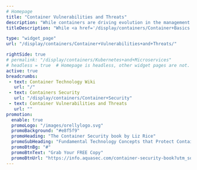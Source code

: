 ```yaml
---
# Homepage
title: "Container Vulnerabilities and Threats"
description: "While containers are driving evolution in the management of network applications, which, although self-contained, are still vulnerable. This page gathers resources about container vulnerabilities like 'Dirty Cow' and 'Escape Vulnerability' including tips on how to secure containers from cyber threats."
titleDescription: "While <a href='/display/containers/Container+Basics'>containers</a> are driving evolution in the management of network applications, which, although self-contained, are still vulnerable. This page gathers resources about container vulnerabilities like 'Dirty Cow' and 'Escape Vulnerability' including tips on how to secure containers from cyber threats." 

type: "widget_page"
url: "/display/containers/Container+Vulnerabilities+and+Threats/" 

rightSide: true 
# permalink: "/display/containers/Kubernetes+and+Microservices"
# headless = true  # Homepage is headless, other widget pages are not.
active: true
breadcrumbs:
 - text: Container Technology Wiki
   url: "/"
 - text: Containers Security
   url: "/display/containers/Container+Security"
 - text: Container Vulnerabilities and Threats
   url: ""
promotion:
  enable: true
  promoLogo: "/images/orellylogo.svg"
  promoBackground: "#e8f5f9"
  promoHeading: "The Container Security book by Liz Rice"
  promoSubHeading: "Fundamental Technology Concepts that Protect Containerized Applications"
  promoBtnBg: "#"
  promoBtnText: "Grab Your FREE Copy"
  promoBtnUrl: "https://info.aquasec.com/container-security-book?utm_source=wiki"
---
```


